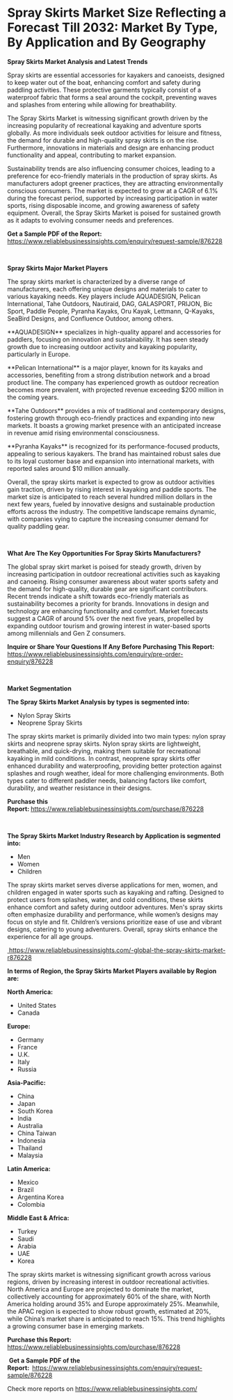 <p><h1>Spray Skirts Market Size Reflecting a Forecast Till 2032: Market By Type, By Application and By Geography</h1></p><p><strong>Spray Skirts Market Analysis and Latest Trends</strong></p>
<p><p>Spray skirts are essential accessories for kayakers and canoeists, designed to keep water out of the boat, enhancing comfort and safety during paddling activities. These protective garments typically consist of a waterproof fabric that forms a seal around the cockpit, preventing waves and splashes from entering while allowing for breathability.</p><p>The Spray Skirts Market is witnessing significant growth driven by the increasing popularity of recreational kayaking and adventure sports globally. As more individuals seek outdoor activities for leisure and fitness, the demand for durable and high-quality spray skirts is on the rise. Furthermore, innovations in materials and design are enhancing product functionality and appeal, contributing to market expansion. </p><p>Sustainability trends are also influencing consumer choices, leading to a preference for eco-friendly materials in the production of spray skirts. As manufacturers adopt greener practices, they are attracting environmentally conscious consumers. The market is expected to grow at a CAGR of 6.1% during the forecast period, supported by increasing participation in water sports, rising disposable income, and growing awareness of safety equipment. Overall, the Spray Skirts Market is poised for sustained growth as it adapts to evolving consumer needs and preferences.</p></p>
<p><strong>Get a Sample PDF of the Report:&nbsp;</strong> <a href="https://www.reliablebusinessinsights.com/enquiry/request-sample/876228?utm_campaign=3366&utm_medium=2&utm_source=Github&utm_content=ia&utm_term=21032025&utm_id=spray-skirts">https://www.reliablebusinessinsights.com/enquiry/request-sample/876228</a></p>
<p>&nbsp;</p>
<p><strong>Spray Skirts Major Market Players</strong></p>
<p><p>The spray skirts market is characterized by a diverse range of manufacturers, each offering unique designs and materials to cater to various kayaking needs. Key players include AQUADESIGN, Pelican International, Tahe Outdoors, Nautiraid, DAG, GALASPORT, PRIJON, Bic Sport, Paddle People, Pyranha Kayaks, Oru Kayak, Lettmann, Q-Kayaks, SeaBird Designs, and Confluence Outdoor, among others.</p><p>**AQUADESIGN** specializes in high-quality apparel and accessories for paddlers, focusing on innovation and sustainability. It has seen steady growth due to increasing outdoor activity and kayaking popularity, particularly in Europe. </p><p>**Pelican International** is a major player, known for its kayaks and accessories, benefiting from a strong distribution network and a broad product line. The company has experienced growth as outdoor recreation becomes more prevalent, with projected revenue exceeding $200 million in the coming years.</p><p>**Tahe Outdoors** provides a mix of traditional and contemporary designs, fostering growth through eco-friendly practices and expanding into new markets. It boasts a growing market presence with an anticipated increase in revenue amid rising environmental consciousness.</p><p>**Pyranha Kayaks** is recognized for its performance-focused products, appealing to serious kayakers. The brand has maintained robust sales due to its loyal customer base and expansion into international markets, with reported sales around $10 million annually.</p><p>Overall, the spray skirts market is expected to grow as outdoor activities gain traction, driven by rising interest in kayaking and paddle sports. The market size is anticipated to reach several hundred million dollars in the next few years, fueled by innovative designs and sustainable production efforts across the industry. The competitive landscape remains dynamic, with companies vying to capture the increasing consumer demand for quality paddling gear.</p></p>
<p>&nbsp;</p>
<p><strong>What Are The Key Opportunities For Spray Skirts Manufacturers?</strong></p>
<p><p>The global spray skirt market is poised for steady growth, driven by increasing participation in outdoor recreational activities such as kayaking and canoeing. Rising consumer awareness about water sports safety and the demand for high-quality, durable gear are significant contributors. Recent trends indicate a shift towards eco-friendly materials as sustainability becomes a priority for brands. Innovations in design and technology are enhancing functionality and comfort. Market forecasts suggest a CAGR of around 5% over the next five years, propelled by expanding outdoor tourism and growing interest in water-based sports among millennials and Gen Z consumers.</p></p>
<p><strong>Inquire or Share Your Questions If Any Before Purchasing This Report:</strong> <a href="https://www.reliablebusinessinsights.com/enquiry/pre-order-enquiry/876228?utm_campaign=3366&utm_medium=2&utm_source=Github&utm_content=ia&utm_term=21032025&utm_id=spray-skirts">https://www.reliablebusinessinsights.com/enquiry/pre-order-enquiry/876228</a></p>
<p>&nbsp;</p>
<p><strong>Market Segmentation</strong></p>
<p><strong>The Spray Skirts Market Analysis by types is segmented into:</strong></p>
<p><ul><li>Nylon Spray Skirts</li><li>Neoprene Spray Skirts</li></ul></p>
<p><p>The spray skirts market is primarily divided into two main types: nylon spray skirts and neoprene spray skirts. Nylon spray skirts are lightweight, breathable, and quick-drying, making them suitable for recreational kayaking in mild conditions. In contrast, neoprene spray skirts offer enhanced durability and waterproofing, providing better protection against splashes and rough weather, ideal for more challenging environments. Both types cater to different paddler needs, balancing factors like comfort, durability, and weather resistance in their designs.</p></p>
<p><strong>Purchase this Report:&nbsp;</strong><a href="https://www.reliablebusinessinsights.com/purchase/876228?utm_campaign=3366&utm_medium=2&utm_source=Github&utm_content=ia&utm_term=21032025&utm_id=spray-skirts">https://www.reliablebusinessinsights.com/purchase/876228</a></p>
<p>&nbsp;</p>
<p><strong>The Spray Skirts Market Industry Research by Application is segmented into:</strong></p>
<p><ul><li>Men</li><li>Women</li><li>Children</li></ul></p>
<p><p>The spray skirts market serves diverse applications for men, women, and children engaged in water sports such as kayaking and rafting. Designed to protect users from splashes, water, and cold conditions, these skirts enhance comfort and safety during outdoor adventures. Men's spray skirts often emphasize durability and performance, while women’s designs may focus on style and fit. Children’s versions prioritize ease of use and vibrant designs, catering to young adventurers. Overall, spray skirts enhance the experience for all age groups.</p></p>
<p><a href="https://www.reliablebusinessinsights.com/-global-the-spray-skirts-market-r876228?utm_campaign=3366&utm_medium=2&utm_source=Github&utm_content=ia&utm_term=21032025&utm_id=spray-skirts">&nbsp;https://www.reliablebusinessinsights.com/-global-the-spray-skirts-market-r876228</a></p>
<p><strong>In terms of Region, the Spray Skirts Market Players available by Region are:</strong></p>
<p>
    <p> <strong> North America: </strong>
        <ul>
            <li>United States</li>
            <li>Canada</li>
        </ul>
        </p> 
    <p> <strong> Europe: </strong>
        <ul>
            <li>Germany</li>
            <li>France</li>
            <li>U.K.</li>
            <li>Italy</li>
            <li>Russia</li>
        </ul>
        </p> 
    <p> <strong> Asia-Pacific: </strong>
        <ul>
            <li>China</li>
            <li>Japan</li>
            <li>South Korea</li>
            <li>India</li>
            <li>Australia</li>
            <li>China Taiwan</li>
            <li>Indonesia</li>
            <li>Thailand</li>
            <li>Malaysia</li>
        </ul>
        </p> 
    <p> <strong> Latin America: </strong>
        <ul>
            <li>Mexico</li>
            <li>Brazil</li>
            <li>Argentina Korea</li>
            <li>Colombia</li>
        </ul>
        </p> 
    <p> <strong> Middle East & Africa: </strong>
        <ul>
            <li>Turkey</li>
            <li>Saudi</li>
            <li>Arabia</li>
            <li>UAE</li>
            <li>Korea</li>
        </ul>
    </p>
    </p>
<p><p>The spray skirts market is witnessing significant growth across various regions, driven by increasing interest in outdoor recreational activities. North America and Europe are projected to dominate the market, collectively accounting for approximately 60% of the share, with North America holding around 35% and Europe approximately 25%. Meanwhile, the APAC region is expected to show robust growth, estimated at 20%, while China’s market share is anticipated to reach 15%. This trend highlights a growing consumer base in emerging markets.</p></p>
<p><strong>Purchase this Report: </strong><a href="https://www.reliablebusinessinsights.com/purchase/876228?utm_campaign=3366&utm_medium=2&utm_source=Github&utm_content=ia&utm_term=21032025&utm_id=spray-skirts">https://www.reliablebusinessinsights.com/purchase/876228</a></p>
<p>&nbsp;<strong>Get a Sample PDF of the Report:&nbsp;&nbsp;</strong><a href="https://www.reliablebusinessinsights.com/enquiry/request-sample/876228?utm_campaign=3366&utm_medium=2&utm_source=Github&utm_content=ia&utm_term=21032025&utm_id=spray-skirts">https://www.reliablebusinessinsights.com/enquiry/request-sample/876228</a></p>
<p><strong></strong></p>
<p>Check more reports on <a href="https://www.reliablebusinessinsights.com/?utm_campaign=3366&utm_medium=2&utm_source=Github&utm_content=ia&utm_term=21032025&utm_id=spray-skirts">https://www.reliablebusinessinsights.com/</a></p>
